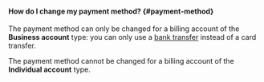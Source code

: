 #### How do I change my payment method? {#payment-method}

The payment method can only be changed for a billing account of the **Business account** type: you can only use a [bank transfer](../payment/payment-methods-business.md) instead of a card transfer.

The payment method cannot be changed for a billing account of the **Individual account** type.

